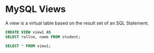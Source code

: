 # MySQL Views

A view is a virtual table based on the result set of an SQL Statement.

```sql
CREATE VIEW view1 AS
SELECT rollno, name FROM student;

SELECT * FROM view1;
```